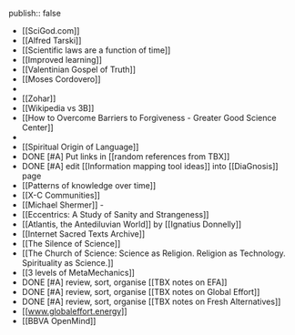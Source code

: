 publish:: false

- [[SciGod.com]]
- [[Alfred Tarski]]
- [[Scientific laws are a function of time]]
- [[Improved learning]]
- [[Valentinian Gospel of Truth]]
- [[Moses Cordovero]]
-
- [[Zohar]]
- [[Wikipedia vs 3B]]
- [[How to Overcome Barriers to Forgiveness - Greater Good Science Center]]
-
- [[Spiritual Origin of Language]]
- DONE [#A] Put links in [[random references from TBX]]
- DONE [#A] edit [[Information mapping tool ideas]] into [[DiaGnosis]] page
- [[Patterns of knowledge over time]]
- [[X-C Communities]]
- [[Michael Shermer]] -
- [[Eccentrics: A Study of Sanity and Strangeness]]
- [[Atlantis, the Antediluvian World]] by [[Ignatius Donnelly]]
- [[Internet Sacred Texts Archive]]
- [[The Silence of Science]]
- [[The Church of Science: Science as Religion. Religion as Technology. Spirituality as Science.]]
- [[3 levels of MetaMechanics]]
- DONE [#A] review, sort, organise [[TBX notes on EFA]]
- DONE [#A] review, sort, organise [[TBX notes on Global Effort]]
- DONE [#A] review, sort, organise [[TBX notes on Fresh Alternatives]]
- [[www.globaleffort.energy]]
- [[BBVA OpenMind]]